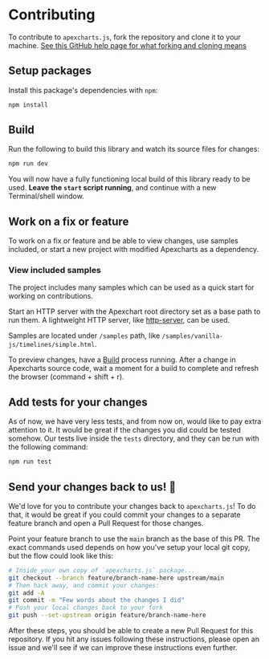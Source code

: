 # Contributing

To contribute to `apexcharts.js`, fork the repository and clone it to your machine. [See this GitHub help page for what forking and cloning means](https://help.github.com/articles/fork-a-repo/)

## Setup packages

Install this package's dependencies with `npm`:

```sh
npm install
```

## Build

Run the following to build this library and watch its source files for changes:

```sh
npm run dev
```

You will now have a fully functioning local build of this library ready to be used. **Leave the `start` script running**, and continue with a new Terminal/shell window.

## Work on a fix or feature

To work on a fix or feature and be able to view changes, use samples included, or start a new project with modified Apexcharts as a dependency.

### View included samples

The project includes many samples which can be used as a quick start for working on contributions.

Start an HTTP server with the Apexchart root directory set as a base path to run them. A lightweight HTTP server, like [http-server](https://www.npmjs.com/package/http-server), can be used.

Samples are located under `/samples` path, like `/samples/vanilla-js/timelines/simple.html`.

To preview changes, have a [Build](#build) process running. After a change in Apexcharts source code, wait a moment for a build to complete and refresh the browser (command + shift + r).

## Add tests for your changes

As of now, we have very less tests, and from now on, would like to pay extra attention to it. It would be great if the changes you did could be tested somehow. Our tests live inside the `tests` directory, and they can be run with the following command:

```sh
npm run test
```

## Send your changes back to us! :revolving_hearts:

We'd love for you to contribute your changes back to `apexcharts.js`! To do that, it would be great if you could commit your changes to a separate feature branch and open a Pull Request for those changes.

Point your feature branch to use the `main` branch as the base of this PR. The exact commands used depends on how you've setup your local git copy, but the flow could look like this:

```sh
# Inside your own copy of `apexcharts.js` package...
git checkout --branch feature/branch-name-here upstream/main
# Then hack away, and commit your changes:
git add -A
git commit -m "Few words about the changes I did"
# Push your local changes back to your fork
git push --set-upstream origin feature/branch-name-here
```

After these steps, you should be able to create a new Pull Request for this repository. If you hit any issues following these instructions, please open an issue and we'll see if we can improve these instructions even further.
